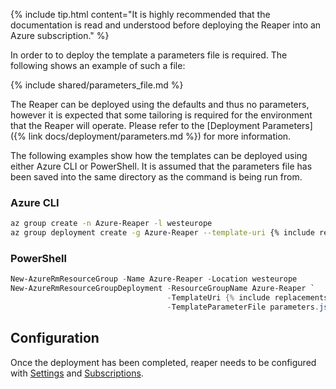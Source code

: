 {% include tip.html content="It is highly recommended that the documentation is read and understood before deploying the Reaper into an Azure subscription." %}

In order to to deploy the template a parameters file is required. The following shows an example of such a file:

{% include shared/parameters_file.md %}

The Reaper can be deployed using the defaults and thus no parameters, however it is expected that some tailoring is required for the environment that the Reaper will operate. Please refer to the [Deployment Parameters]({% link docs/deployment/parameters.md %}) for more information.

The following examples show how the templates can be deployed using either Azure CLI or PowerShell. It is assumed that the parameters file has been saved into the same directory as the command is being run from.

### Azure CLI

```bash
az group create -n Azure-Reaper -l westeurope
az group deployment create -g Azure-Reaper --template-uri {% include replacements/reaper_base_repo_url_raw.txt %}/release/azuredeploy.json -p parameters.json
```

### PowerShell

```powershell
New-AzureRmResourceGroup -Name Azure-Reaper -Location westeurope
New-AzureRmResourceGroupDeployment -ResourceGroupName Azure-Reaper `
                                   -TemplateUri {% include replacements/reaper_base_repo_url_raw.txt %}/release/azuredeploy.json `
                                   -TemplateParameterFile parameters.json
```

## Configuration

Once the deployment has been completed, reaper needs to be configured with [Settings](/docs/deployment/settings) and [Subscriptions](/docs/deployment/subscriptions).
